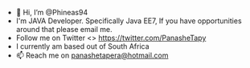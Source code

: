 - 👋 Hi, I’m @Phineas94
-  I'm JAVA Developer. Specifically Java EE7, If you have opportunities around that please email me. 
-  Follow me on Twitter <> https://twitter.com/PanasheTapy
-  I currently am based out of South Africa
- 📫 Reach me on panashetapera@hotmail.com
